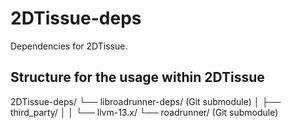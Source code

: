 # 2DTissue-deps

Dependencies for 2DTissue.

## Structure for the usage within 2DTissue
2DTissue-deps/
└── libroadrunner-deps/         (Git submodule)
│   ├── third_party/
│   │   └── llvm-13.x/
└── roadrunner/                (Git submodule)